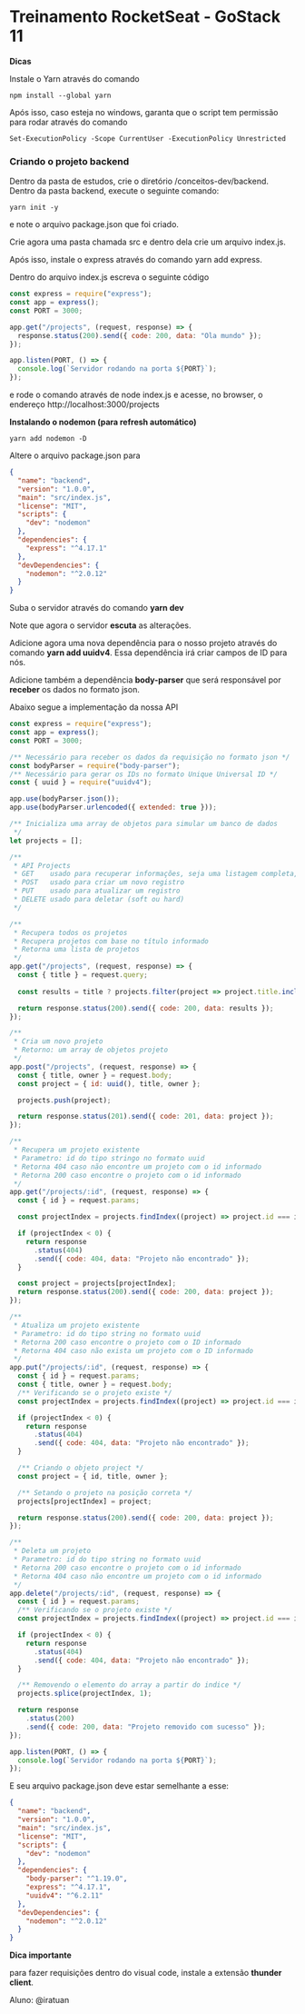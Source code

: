 # Treinamento RocketSeat - GoStack 11

**Dicas**

Instale o Yarn através do comando

```shell
npm install --global yarn
```

Após isso, caso esteja no windows, garanta que o script tem permissão para rodar através do comando

```shell
Set-ExecutionPolicy -Scope CurrentUser -ExecutionPolicy Unrestricted
```



### Criando o projeto backend

Dentro da pasta de estudos, crie o diretório /conceitos-dev/backend. Dentro da pasta backend, execute o seguinte comando:

```shell
yarn init -y
```

e note o arquivo package.json que foi criado.

Crie agora uma pasta chamada src e dentro dela crie um arquivo index.js.

Após isso, instale o express através do comando yarn add express.

Dentro do arquivo index.js escreva o seguinte código

```javascript
const express = require("express");
const app = express();
const PORT = 3000;

app.get("/projects", (request, response) => {
  response.status(200).send({ code: 200, data: "Ola mundo" });
});

app.listen(PORT, () => {
  console.log(`Servidor rodando na porta ${PORT}`);
});

```

e rode o comando através de node index.js e acesse, no browser, o endereço http://localhost:3000/projects

**Instalando o nodemon (para refresh automático)**

```shell
yarn add nodemon -D
```

Altere o arquivo package.json para

```json
{
  "name": "backend",
  "version": "1.0.0",
  "main": "src/index.js",
  "license": "MIT",
  "scripts": {
    "dev": "nodemon"
  },
  "dependencies": {
    "express": "^4.17.1"
  },
  "devDependencies": {
    "nodemon": "^2.0.12"
  }
}

```

Suba o servidor através do comando **yarn dev**

Note que agora o servidor **escuta** as alterações.

Adicione agora uma nova dependência para o nosso projeto através do comando **yarn add uuidv4**. Essa dependência irá criar campos de ID para nós.

Adicione também a dependência **body-parser** que será responsável por **receber** os dados no formato json.

Abaixo segue a implementação da nossa API

```javascript
const express = require("express");
const app = express();
const PORT = 3000;

/** Necessário para receber os dados da requisição no formato json */
const bodyParser = require("body-parser");
/** Necessário para gerar os IDs no formato Unique Universal ID */
const { uuid } = require("uuidv4");

app.use(bodyParser.json());
app.use(bodyParser.urlencoded({ extended: true }));

/** Inicializa uma array de objetos para simular um banco de dados
 */
let projects = [];

/**
 * API Projects
 * GET    usado para recuperar informações, seja uma listagem completa, seja um único arquivo
 * POST   usado para criar um novo registro
 * PUT    usado para atualizar um registro
 * DELETE usado para deletar (soft ou hard)
 */

/**
 * Recupera todos os projetos
 * Recupera projetos com base no título informado
 * Retorna uma lista de projetos
 */
app.get("/projects", (request, response) => {
  const { title } = request.query;
 
  const results = title ? projects.filter(project => project.title.includes(title)): projects;

  return response.status(200).send({ code: 200, data: results });
});

/**
 * Cria um novo projeto
 * Retorno: um array de objetos projeto
 */
app.post("/projects", (request, response) => {
  const { title, owner } = request.body;
  const project = { id: uuid(), title, owner };

  projects.push(project);

  return response.status(201).send({ code: 201, data: project });
});

/**
 * Recupera um projeto existente
 * Parametro: id do tipo stringo no formato uuid
 * Retorna 404 caso não encontre um projeto com o id informado
 * Retorna 200 caso encontre o projeto com o id informado
 */
app.get("/projects/:id", (request, response) => {
  const { id } = request.params;

  const projectIndex = projects.findIndex((project) => project.id === id);

  if (projectIndex < 0) {
    return response
      .status(404)
      .send({ code: 404, data: "Projeto não encontrado" });
  }

  const project = projects[projectIndex];
  return response.status(200).send({ code: 200, data: project });
});

/**
 * Atualiza um projeto existente
 * Parametro: id do tipo string no formato uuid
 * Retorna 200 caso encontre o projeto com o ID informado
 * Retorna 404 caso não exista um projeto com o ID informado
 */
app.put("/projects/:id", (request, response) => {
  const { id } = request.params;
  const { title, owner } = request.body;
  /** Verificando se o projeto existe */
  const projectIndex = projects.findIndex((project) => project.id === id);

  if (projectIndex < 0) {
    return response
      .status(404)
      .send({ code: 404, data: "Projeto não encontrado" });
  }

  /** Criando o objeto project */
  const project = { id, title, owner };

  /** Setando o projeto na posição correta */
  projects[projectIndex] = project;

  return response.status(200).send({ code: 200, data: project });
});

/**
 * Deleta um projeto
 * Parametro: id do tipo string no formato uuid
 * Retorna 200 caso encontre o projeto com o id informado
 * Retorna 404 caso não encontre um projeto com o id informado
 */
app.delete("/projects/:id", (request, response) => {
  const { id } = request.params;
  /** Verificando se o projeto existe */
  const projectIndex = projects.findIndex((project) => project.id === id);

  if (projectIndex < 0) {
    return response
      .status(404)
      .send({ code: 404, data: "Projeto não encontrado" });
  }

  /** Removendo o elemento do array a partir do indice */
  projects.splice(projectIndex, 1);

  return response
    .status(200)
    .send({ code: 200, data: "Projeto removido com sucesso" });
});

app.listen(PORT, () => {
  console.log(`Servidor rodando na porta ${PORT}`);
});

```

E seu arquivo package.json deve estar semelhante a esse:

```json
{
  "name": "backend",
  "version": "1.0.0",
  "main": "src/index.js",
  "license": "MIT",
  "scripts": {
    "dev": "nodemon"
  },
  "dependencies": {
    "body-parser": "^1.19.0",
    "express": "^4.17.1",
    "uuidv4": "^6.2.11"
  },
  "devDependencies": {
    "nodemon": "^2.0.12"
  }
}

```

**Dica importante**

para fazer requisições dentro do visual code, instale a extensão **thunder client**.

Aluno: @iratuan